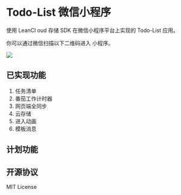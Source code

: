 # Todo-List 微信小程序


使用 LeanCl
oud 存储 SDK 在微信小程序平台上实现的 Todo-List 应用。


你可以通过微信扫描以下二维码进入 小程序。

![](https://photos-picgo.oss-cn-beijing.aliyuncs.com/img/logo.jpg)

## 已实现功能
1. 任务清单
2. 番茄工作计时器
3. 网页端全同步
4. 云存储
5. 进入动画
6. 模板消息
## 计划功能


## 开源协议
MIT License

